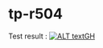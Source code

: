 # tp-r504

Test result : [![ALT textGH](https://github.com/Jorlive-MISSILOU/tp-r504/actions/workflows/pytest.yml/badge.svg)](https://github.com/Jorlive-MISSILOU/tp-r504/actions)
